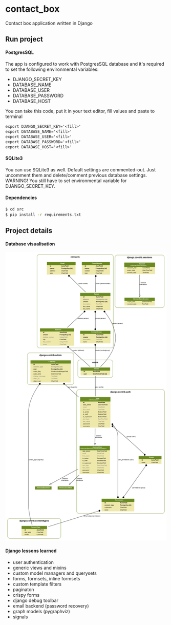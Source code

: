 # contact_box
Contact box application written in Django

## Run project
#### PostgresSQL
The app is configured to work with PostgresSQL database and it's required to set the following environmental variables:
* DJANGO_SECRET_KEY
* DATABASE_NAME
* DATABASE_USER
* DATABASE_PASSWORD
* DATABASE_HOST

You can take this code, put it in your text editor, fill values and paste to terminal

```
export DJANGO_SECRET_KEY='<fill>'
export DATABASE_NAME='<fill>'
export DATABASE_USER='<fill>'
export DATABASE_PASSWORD='<fill>'
export DATABASE_HOST='<fill>'
```

#### SQLite3

You can use SQLite3 as well. Default settings are commented-out. Just uncomment them and delete/comment previous database settings.
WARNING! You still have to set environmental variable for DJANGO_SECRET_KEY.

#### Dependencies

```bash
$ cd src
$ pip install -r requirements.txt
```

## Project details
#### Database visualisation

![alt text](/img/contact_box_visualized.png)

#### Django lessons learned
* user authentication
* generic views and mixins
* custom model managers and querysets
* forms, formsets, inline formsets
* custom template filters
* paginaton
* crispy forms
* django debug toolbar
* email backend (password recovery)
* graph models (pygraphviz)
* signals
